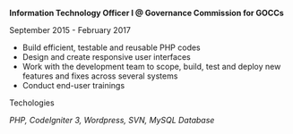 <b>Information Technology Officer I @ Governance Commission for GOCCs</b>

<span class="text-sm">September 2015 - February 2017</span>

<ul class="list-bullets text-sm">
<li>Build efficient, testable and reusable PHP codes</li>
<li>Design and create responsive user interfaces</li>
<li>Work with the development team to scope, build, test and deploy new features and fixes across several systems</li>
<li>Conduct end-user trainings</li>
</ul>

<span class="text-sm">Techologies</span>

<i class="text-sm">PHP, CodeIgniter 3, Wordpress, SVN, MySQL Database</i>
